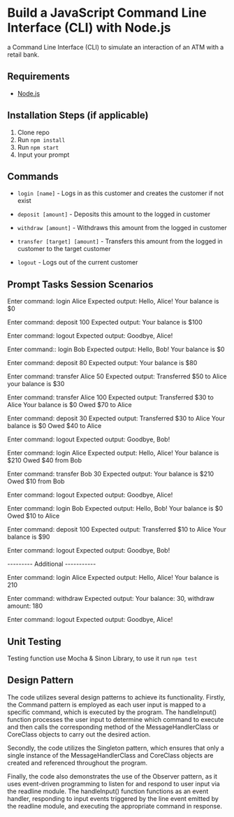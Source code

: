 # Build a JavaScript Command Line Interface (CLI) with Node.js

a Command Line Interface (CLI) to simulate an interaction of an ATM with a retail bank.

## Requirements

* [Node.js](http://nodejs.org/)

## Installation Steps (if applicable)

1. Clone repo
2. Run `npm install`
3. Run `npm start`
4. Input your prompt

## Commands

* `login [name]` - Logs in as this customer and creates the customer if not exist

* `deposit [amount]` - Deposits this amount to the logged in customer

* `withdraw [amount]` - Withdraws this amount from the logged in customer

* `transfer [target] [amount]` - Transfers this amount from the logged in customer to the target customer

* `logout` - Logs out of the current customer

## Prompt Tasks Session Scenarios

Enter command:      login Alice
Expected output:    Hello, Alice!
                    Your balance is $0

Enter command:      deposit 100
Expected output:    Your balance is $100

Enter command:      logout
Expected output:    Goodbye, Alice!

Enter command::     login Bob
Expected output:    Hello, Bob!
                    Your balance is $0

Enter command:      deposit 80
Expected output:    Your balance is $80

Enter command:      transfer Alice 50
Expected output:    Transferred $50 to Alice
                    your balance is $30

Enter command:      transfer Alice 100
Expected output:    Transferred $30 to Alice
                    Your balance is $0
                    Owed $70 to Alice

Enter command:      deposit 30
Expected output:    Transferred $30 to Alice
                    Your balance is $0
                    Owed $40 to Alice

Enter command:      logout
Expected output:    Goodbye, Bob!

Enter command:      login Alice
Expected output:    Hello, Alice!
                    Your balance is $210
                    Owed $40 from Bob

Enter command:      transfer Bob 30
Expected output:    Your balance is $210
                    Owed $10 from Bob

Enter command:      logout
Expected output:    Goodbye, Alice!

Enter command:      login Bob
Expected output:    Hello, Bob!
                    Your balance is $0
                    Owed $10 to Alice

Enter command:      deposit 100
Expected output:    Transferred $10 to Alice
                    Your balance is $90

Enter command:      logout
Expected output:    Goodbye, Bob!

--------- Additional -----------

Enter command:      login Alice
Expected output:    Hello, Alice! 
                    Your balance is 210

Enter command:      withdraw
Expected output:    Your balance: 30, withdraw amount: 180

Enter command:      logout
Expected output:    Goodbye, Alice!     


## Unit Testing
Testing function use Mocha & Sinon Library, to use it run `npm test`

## Design Pattern
The code utilizes several design patterns to achieve its functionality. Firstly, the Command pattern is employed as each user input is mapped to a specific command, which is executed by the program. The handleInput() function processes the user input to determine which command to execute and then calls the corresponding method of the MessageHandlerClass or CoreClass objects to carry out the desired action.

Secondly, the code utilizes the Singleton pattern, which ensures that only a single instance of the MessageHandlerClass and CoreClass objects are created and referenced throughout the program.

Finally, the code also demonstrates the use of the Observer pattern, as it uses event-driven programming to listen for and respond to user input via the readline module. The handleInput() function functions as an event handler, responding to input events triggered by the line event emitted by the readline module, and executing the appropriate command in response.